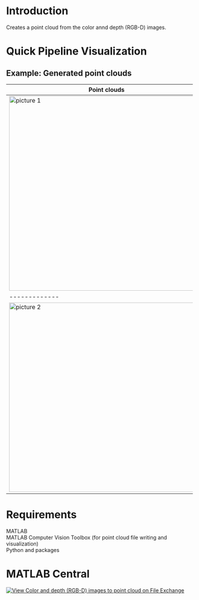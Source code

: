 # Introduction
Creates a point cloud from the color annd depth (RGB-D) images.

# Quick Pipeline Visualization
## Example: Generated point clouds
| Point clouds |
| ------------- |
|  <img width="526" alt="picture 1" src="https://user-images.githubusercontent.com/28588878/193473884-ec2abd9a-0fee-4c99-ac20-f1042297b242.png"> |
| ------------- |
|  <img width="512" alt="picture 2" src="https://user-images.githubusercontent.com/28588878/193473913-de1a2452-f64f-40df-aaed-147e895f4953.png"> |

# Requirements
MATLAB </br>
MATLAB Computer Vision Toolbox (for point cloud file writing and visualization) </br>
Python and packages

# MATLAB Central
[![View Color and depth (RGB-D) images to point cloud on File Exchange](https://www.mathworks.com/matlabcentral/images/matlab-file-exchange.svg)](https://www.mathworks.com/matlabcentral/fileexchange/118490-color-and-depth-rgb-d-images-to-point-cloud)

